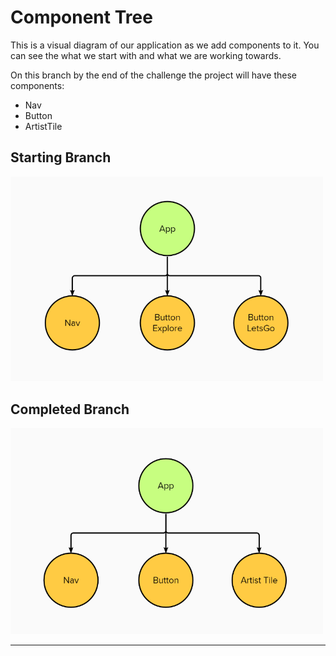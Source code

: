 # Component Tree

This is a visual diagram of our application as we add components to it. You can see the what we start with and what we are working towards.

On this branch by the end of the challenge the project will have these components:

- Nav
- Button
- ArtistTile

## Starting Branch

<img src="./challenge/images/starter-tree.png" width="500px">

## Completed Branch

<img src="./challenge/images/completed-tree.PNG" width="500px">

---
